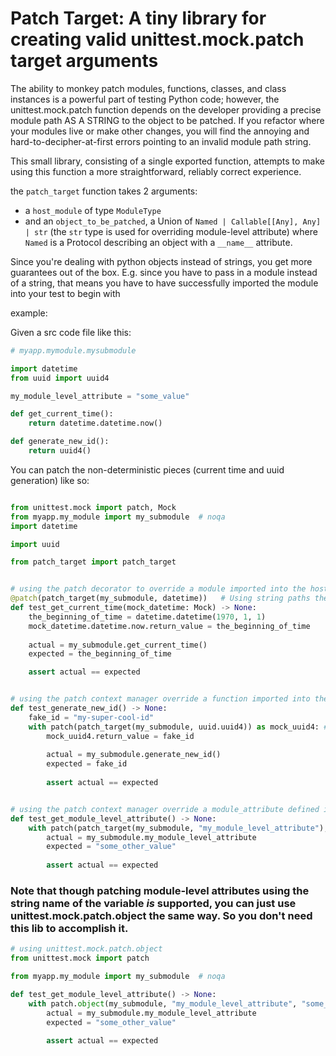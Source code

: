 # Patch Target: A tiny library for creating valid unittest.mock.patch target arguments


The ability to monkey patch modules, functions, classes, and class instances is a powerful part of testing Python code; however, the unittest.mock.patch
function depends on the developer providing a precise module path AS A STRING to the
object to be patched.
If you refactor where your modules live or make other changes, you will find the annoying and hard-to-decipher-at-first
errors pointing to an invalid module path string.

This small library, consisting of a single exported function,
attempts to make using this function a more straightforward, reliably correct experience.

the `patch_target` function takes 2 arguments:
- a `host_module` of type `ModuleType`
- and an `object_to_be_patched`, a Union of `Named | Callable[[Any], Any] | str` (the `str` type is used for overriding module-level attribute)
 where `Named` is a Protocol describing an object with a `__name__` attribute.

Since you're dealing with python objects instead of strings, you get more guarantees out of the box.
E.g. since you have to pass in a module instead of a string, that means you have to have successfully imported the module
into your test to begin with





example:

Given a src code file like this:
```python
# myapp.mymodule.mysubmodule

import datetime
from uuid import uuid4

my_module_level_attribute = "some_value"

def get_current_time():
    return datetime.datetime.now()

def generate_new_id():
    return uuid4()

```
You can patch the non-deterministic pieces (current time and uuid generation) like so:
```python

from unittest.mock import patch, Mock
from myapp.my_module import my_submodule  # noqa
import datetime

import uuid

from patch_target import patch_target


# using the patch decorator to override a module imported into the host_module
@patch(patch_target(my_submodule, datetime))   # Using string paths the patch arg would be  "myapp.mymodule.my_submodule.datetime"
def test_get_current_time(mock_datetime: Mock) -> None:
    the_beginning_of_time = datetime.datetime(1970, 1, 1)
    mock_datetime.datetime.now.return_value = the_beginning_of_time
    
    actual = my_submodule.get_current_time()
    expected = the_beginning_of_time

    assert actual == expected


# using the patch context manager override a function imported into the host_module
def test_generate_new_id() -> None:
    fake_id = "my-super-cool-id"
    with patch(patch_target(my_submodule, uuid.uuid4)) as mock_uuid4: # Using string paths the patch arg would be  "myapp.mymodule.my_submodule.uuid.uuid4"
        mock_uuid4.return_value = fake_id
        
        actual = my_submodule.generate_new_id()
        expected = fake_id
        
        assert actual == expected


# using the patch context manager override a module_attribute defined in the host_module
def test_get_module_level_attribute() -> None:
    with patch(patch_target(my_submodule, "my_module_level_attribute"), "some_other_value"): # Using string paths the patch arg would be  "myapp.mymodule.my_submodule.my_module_level_attribute"        
        actual = my_submodule.my_module_level_attribute
        expected = "some_other_value"
        
        assert actual == expected
```
### Note that though patching module-level attributes using the string name of the variable _is_ supported, you can just use unittest.mock.patch.object the same way. So you don't need this lib to accomplish it.
```python
# using unittest.mock.patch.object
from unittest.mock import patch

from myapp.my_module import my_submodule  # noqa

def test_get_module_level_attribute() -> None:
    with patch.object(my_submodule, "my_module_level_attribute", "some_other_value"): # Using string paths the patch arg would be  "myapp.mymodule.my_submodule.my_module_level_attribute"        
        actual = my_submodule.my_module_level_attribute
        expected = "some_other_value"
        
        assert actual == expected
```


